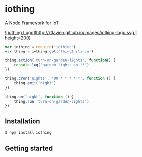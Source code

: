 # iothing
A Node Framework for IoT

[![iothing Logo](http://rflavien.github.io/images/iothing-logo.svg | height=200)](http://rflavien.github.io/iothing)

```js
var iothing = require('iothing')
var thing = iothing.get('thingInstance')

thing.action('turn-on-garden-lights', function() {
    console.log('garden lights on !!')
})

thing.cron('nights', '00 * * * * *', function () {
    thing.emit('night')
})

thing.on('night', function () {
    thing.run('turn-on-garden-lights')
})
```

## Installation
```bash
$ npm install iothing
```

## Getting started
